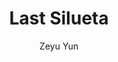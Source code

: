---
layout: artwork
categories: artwork
author: Zeyu Yun
title: Last Silueta
caption: Last Silueta, digital, 2016
image: /assets/images/artwork/painting013.jpg
thumb: /assets/images/artwork/thumbs/painting013.jpg
order: 213
---